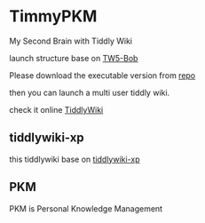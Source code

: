 
# TimmyPKM

My Second Brain with Tiddly Wiki

launch structure base on [TW5-Bob](https://github.com/OokTech/TW5-Bob)

Please download the executable version from [repo](https://github.com/OokTech/TW5-BobEXE)

then you can launch a multi user tiddly wiki.

check it online [TiddlyWiki](https://fxtd-dyssey.github.io/TimmyPKM/)

## tiddlywiki-xp

this tiddlywiki base on [tiddlywiki-xp](https://github.com/keatonlao/tiddlywiki-xp)

## PKM

PKM is Personal Knowledge Management

